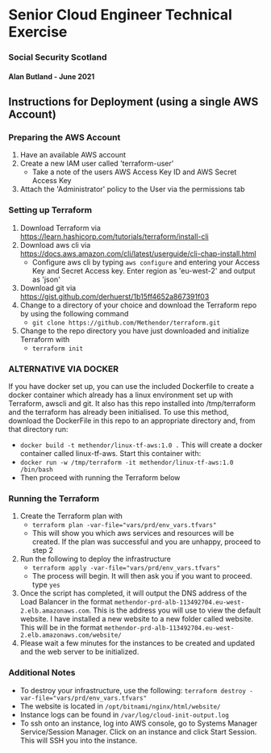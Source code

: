 # Senior Cloud Engineer Technical Exercise
### Social Security Scotland
#### Alan Butland - June 2021

## Instructions for Deployment (using a single AWS Account)

### Preparing the AWS Account

1. Have an available AWS account
2. Create a new IAM user called 'terraform-user'
    * Take a note of the users AWS Access Key ID and AWS Secret Access Key
3. Attach the 'Administrator' policy to the User via the permissions tab

### Setting up Terraform

1. Download Terraform via https://learn.hashicorp.com/tutorials/terraform/install-cli
2. Download aws cli via https://docs.aws.amazon.com/cli/latest/userguide/cli-chap-install.html
   * Configure aws cli by typing ```aws configure``` and entering your Access Key and Secret Access key.   Enter region as 'eu-west-2' and output as 'json'
3. Download git via https://gist.github.com/derhuerst/1b15ff4652a867391f03
4. Change to a directory of your choice and download the Terraform repo by using the following command 
   * ```git clone https://github.com/Methendor/terraform.git```
5. Change to the repo directory you have just downloaded and initialize Terraform with 
   * ```terraform init```

### ALTERNATIVE VIA DOCKER

If you have docker set up, you can use the included Dockerfile to create a docker container which already has a linux environment set up with Terraform, awscli and git.  It also has this repo installed into /tmp/terraform and the terraform has already been initialised.   To use this method, download the DockerFile in this repo to an appropriate directory and, from that directory run:
   * ```docker build -t methendor/linux-tf-aws:1.0 .```
This will create a docker container called linux-tf-aws.   Start this container with:
   * ```docker run -w /tmp/terraform -it methendor/linux-tf-aws:1.0 /bin/bash```
   * Then proceed with running the Terraform below

### Running the Terraform

1. Create the Terraform plan with 
   * ```terraform plan -var-file="vars/prd/env_vars.tfvars"```
   * This will show you which aws services and resources will be created.  If the plan was successful and you are unhappy, proceed to step 2
2. Run the following to deploy the infrastructure 
   * ```terraform apply -var-file="vars/prd/env_vars.tfvars"```
   * The process will begin.   It will then ask you if you want to proceed.   type ```yes```
3. Once the script has completed, it will output the DNS address of the Load Balancer in the format ```methendor-prd-alb-113492704.eu-west-2.elb.amazonaws.com```.  This is the address you will use to view the default website.   I have installed a new website to a new folder called website.  This will be in the format ```methendor-prd-alb-113492704.eu-west-2.elb.amazonaws.com/website/```
4. Please wait a few minutes for the instances to be created and updated and the web server to be initialized.

### Additional Notes

* To destroy your infrastructure, use the following: ```terraform destroy -var-file="vars/prd/env_vars.tfvars"```
* The website is located in ```/opt/bitnami/nginx/html/website/```
* Instance logs can be found in ```/var/log/cloud-init-output.log```
* To ssh onto an instance, log into AWS console, go to Systems Manager Service/Session Manager.  Click on an instance and click Start Session.  This will SSH you into the instance.
